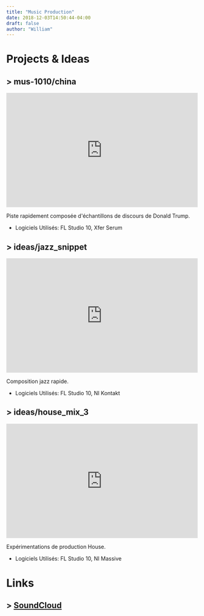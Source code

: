 ```yaml
---
title: "Music Production"
date: 2018-12-03T14:50:44-04:00
draft: false
author: "William"
---
```


# Projects & Ideas
## > mus-1010/china
<iframe width="100%" height="300" scrolling="no" frameborder="no" allow="autoplay" src="https://w.soundcloud.com/player/?url=https%3A//api.soundcloud.com/tracks/539458368&color=%23ff5500&auto_play=false&hide_related=false&show_comments=true&show_user=true&show_reposts=false&show_teaser=true&visual=true"></iframe>

Piste rapidement composée d'échantillons de discours de Donald Trump.

* Logiciels Utilisés: FL Studio 10, Xfer Serum


## > ideas/jazz_snippet
<iframe width="100%" height="300" scrolling="no" frameborder="no" allow="autoplay" src="https://w.soundcloud.com/player/?url=https%3A//api.soundcloud.com/tracks/125908144&color=%23ff5500&auto_play=false&hide_related=false&show_comments=true&show_user=true&show_reposts=false&show_teaser=true&visual=true"></iframe>

Composition jazz rapide.

* Logiciels Utilisés: FL Studio 10, NI Kontakt


## > ideas/house_mix_3
<iframe width="100%" height="300" scrolling="no" frameborder="no" allow="autoplay" src="https://w.soundcloud.com/player/?url=https%3A//api.soundcloud.com/tracks/86419608&color=%23ff5500&auto_play=false&hide_related=false&show_comments=true&show_user=true&show_reposts=false&show_teaser=true&visual=true"></iframe>

Expérimentations de production House.

* Logiciels Utilisés: FL Studio 10, NI Massive



# Links
## > [SoundCloud](https://soundcloud.com/william-dussault)